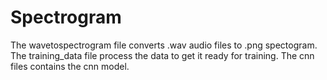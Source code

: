 # Spectrogram
The wavetospectrogram file converts .wav audio files to .png spectogram.
The training_data file process the data to get it ready for training.
The cnn files contains the cnn model.
